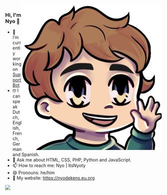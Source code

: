 <img align="right" src="https://github.com/ItsNyoty/ItsNyoty/blob/master/hi.png" alt="Emote from ItsNyoty" width=450px height=465px/>

### Hi, I'm Nyo 👋
 

- 📱 I’m currently working on [SupportBot](https://github.com/Emerald-Services/SupportBot)
- 🤓 I can speak Dutch, English, French, German and Spanish.
- 💬 Ask me about HTML, CSS, PHP, Python and JavaScript.
- 📫 How to reach me: Nyo | ItsNyoty
- 😄 Pronouns: he/him
- 🔗 My website: https://nyodekens.eu.org



![](https://komarev.com/ghpvc/?username=ItsNyoty)
